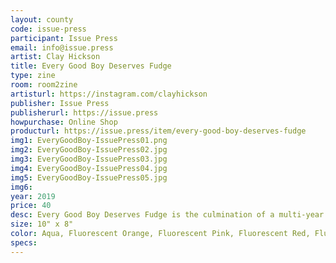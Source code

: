 ```yaml
---
layout: county 
code: issue-press
participant: Issue Press
email: info@issue.press
artist: Clay Hickson
title: Every Good Boy Deserves Fudge
type: zine
room: room2zine
artisturl: https://instagram.com/clayhickson
publisher: Issue Press
publisherurl: https://issue.press
howpurchase: Online Shop
producturl: https://issue.press/item/every-good-boy-deserves-fudge
img1: EveryGoodBoy-IssuePress01.png
img2: EveryGoodBoy-IssuePress02.jpg
img3: EveryGoodBoy-IssuePress03.jpg
img4: EveryGoodBoy-IssuePress04.jpg
img5: EveryGoodBoy-IssuePress05.jpg
img6: 
year: 2019
price: 40
desc: Every Good Boy Deserves Fudge is the culmination of a multi-year exploration of color, psychedelia and storytelling.Through found text and subtle clues of the passage of time, loose narratives reveal themselves in this hallucinatory day trip from inner-city to a country cabin. A journey from the pleasures of the material world into the mysterious richness of the human psyche. By working mainly in fluorescent inks, Hickson attempts to create imagery that is simultaneously familiar, inviting and disorienting., 
size: 10" x 8"
color: Aqua, Fluorescent Orange, Fluorescent Pink, Fluorescent Red, Fluorescent Yellow, Orchid
specs: 
---
```

